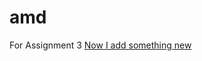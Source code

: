# amd
For Assignment 3
[Now I add something new](https://www.kaggle.com/code/melikedilekci/diabetes-dataset-for-beginners)
